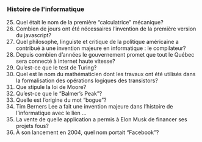 ### Histoire de l'informatique
25. Quel était le nom de la première “calculatrice” mécanique?
26. Combien de jours ont été nécessaires l’invention de la première version du javascript?
27. Quel philosophe, linguiste et critique de la politique américaine a contribué à une invention majeure en informatique : le compilateur?
28. Depuis combien d’années le gouvernement promet que tout le Québec sera connecté à internet haute vitesse?
29. Qu’est-ce que le test de Turing?
30. Quel est le nom du mathématicien dont les travaux ont été utilisés dans la formalisation des opérations logiques des transistors?
31. Que stipule la loi de Moore?
32. Qu’est-ce que le “Balmer’s Peak”?
33. Quelle est l’origine du mot “bogue”?
34. Tim Berners Lee a fait une invention majeure dans l’histoire de l’informatique avec le lien ...
35. La vente de quelle application a permis à Elon Musk de financer ses projets fous?
36. À son lancement en 2004, quel nom portait “Facebook”?
